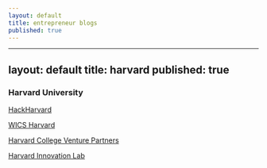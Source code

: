 ```yaml
---
layout: default
title: entrepreneur blogs
published: true
---
```


---
layout: default
title: harvard
published: true
---
### Harvard University

[HackHarvard](http://www.hackharvard.org/)

[WICS Harvard ](http://www.hcs.harvard.edu/~harvardwomenincs/)

[Harvard College Venture Partners](http://harvardventures.org/)

[Harvard Innovation Lab](http://ilab.harvard.edu/)
